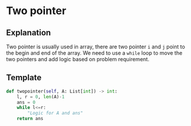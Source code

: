 # Two pointer

## Explanation

Two pointer is usually used in array, there are two pointer `i` and `j` point to the begin and end of the array.
We need to use a `while` loop to move the two pointers and add logic based on problem requirement.

## Template

``` py
def twopointer(self, A: List[int]) -> int:
    l, r = 0, len(A)-1
    ans = 0
    while l<=r:
        "Logic for A and ans"
    return ans
```
